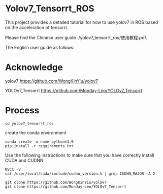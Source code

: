 # Yolov7_Tensorrt_ROS

This project provides a detailed tutorial for how to use yolov7 in ROS based on the acceleration of tensorrt. 

Please find the Chinese user guide ./yolov7_tensorrt_ros/使用教程.pdf.

The English user guide as follows:

# Acknowledge

yolov7 https://github.com/WongKinYiu/yolov7

YOLOv7_Tensorrt https://github.com/Monday-Leo/YOLOv7_Tensorrt

# Process

```
cd yolov7_tensorrt_ros
```

create the conda environment
```
conda create -n name python=3.9
pip install -r requirements.txt
```
Use the following instructions to make sure that you have correctly install CUDA and CUDNN
```
NVCC -V
cat /user/local/cuda/include/cudnn_version.h | grep CUDNN_MAJOR -A 2 
```

```
git clone https://github.com/WongKinYiu/yolov7
git clone https://github.com/Monday-Leo/YOLOv7_Tensorrt
```
